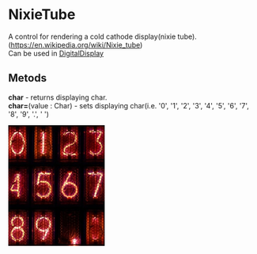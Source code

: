  # NixieTube

 A control for rendering a cold cathode display(nixie tube).(https://en.wikipedia.org/wiki/Nixie_tube)  
 Can be used in [DigitalDisplay](./DigitalDisplay.md)

 ## Metods  
**char** - returns displaying char.  
**char=**(value : Char) - sets displaying char(i.e. '0', '1', '2', '3', '4', '5', '6', '7', '8', '9', '.', ' ')  

![](../../images/NixieTube195x244.png)
